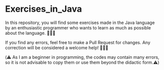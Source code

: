 # Exercises_in_Java

In this repository, you will find some exercises made in the Java language by an enthusiastic programmer who wants to learn as much as possible about the language. 🖖😎🖖

If you find any errors, feel free to make a Pull Request for changes. Any correction will be considered a welcome help! 🫰😁🫰

(⚠️ As I am a beginner in programming, the codes may contain many errors, so it is not advisable to copy them or use them beyond the didactic form.⚠️)